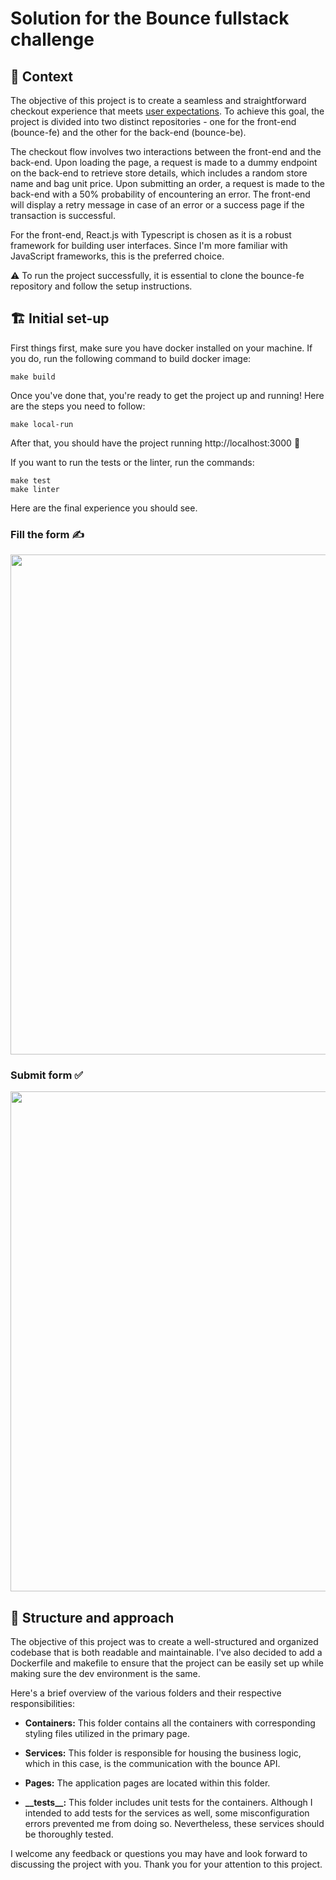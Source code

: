 # Solution for the Bounce fullstack challenge

## 📜 Context 

The objective of this project is to create a seamless and straightforward checkout experience that meets [user expectations](https://www.figma.com/file/OcHovHR2QBveB3Q0j1ogkc/Bounce-FullStack-Challenge?node-id=1-3604). To achieve this goal, the project is divided into two distinct repositories - one for the front-end (bounce-fe) and the other for the back-end (bounce-be).

The checkout flow involves two interactions between the front-end and the back-end. Upon loading the page, a request is made to a dummy endpoint on the back-end to retrieve store details, which includes a random store name and bag unit price. Upon submitting an order, a request is made to the back-end with a 50% probability of encountering an error. The front-end will display a retry message in case of an error or a success page if the transaction is successful.

For the front-end, React.js with Typescript is chosen as it is a robust framework for building user interfaces. Since I'm more familiar with JavaScript frameworks, this is the preferred choice.

⚠️ To run the project successfully, it is essential to clone the bounce-fe repository and follow the setup instructions.

## 🏗️ Initial set-up

First things first, make sure you have docker installed on your machine. If you do, run the following command to build docker image:

```
make build
```

Once you've done that, you're ready to get the project up and running! Here are the steps you need to follow:

```
make local-run
```

After that, you should have the project running http://localhost:3000 🚀

If you want to run the tests or the linter, run the commands:

```
make test
make linter
```

Here are the final experience you should see.

### Fill the form ✍️


<img src="https://media.giphy.com/media/v1.Y2lkPTc5MGI3NjExZDM4MmUzMjRjODMxMWFlNmMzZDljZGFkMzUzNTU0NDE4YmEwODhmZiZjdD1n/fmXO9khl3h7tZdjzqE/giphy.gif" width="800" />

### Submit form ✅

<img src="https://media.giphy.com/media/v1.Y2lkPTc5MGI3NjExOGI1YjEyNGM4ZDdjOTUyMmY3NTRkNTlhZmYzMWQ4MDNlYjhkYmE0OSZjdD1n/FzJjXW4tj3YjWuFWQi/giphy.gif" width="800" />

## 💭 Structure and approach

The objective of this project was to create a well-structured and organized codebase that is both readable and maintainable.
I've also decided to add a Dockerfile and makefile to ensure that the project can be easily set up while making sure the dev environment is the same.

Here's a brief overview of the various folders and their respective responsibilities:

* **Containers:** This folder contains all the containers with corresponding styling files utilized in the primary page.

* **Services:** This folder is responsible for housing the business logic, which in this case, is the communication with the bounce API.

* **Pages:** The application pages are located within this folder.

* **\_\_tests\_\_:** This folder includes unit tests for the containers. Although I intended to add tests for the services as well, some misconfiguration errors prevented me from doing so. Nevertheless, these services should be thoroughly tested.

I welcome any feedback or questions you may have and look forward to discussing the project with you. Thank you for your attention to this project.
